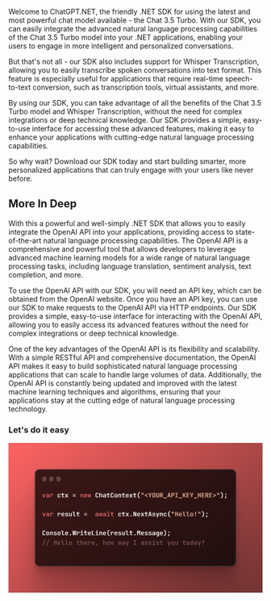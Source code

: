 Welcome to ChatGPT.NET, the friendly .NET SDK for using the latest and most powerful chat
model available - the Chat 3.5 Turbo. With our SDK, you can easily integrate the advanced natural
language processing capabilities of the Chat 3.5 Turbo model into your .NET applications, 
enabling your users to engage in more intelligent and personalized conversations.

But that's not all - our SDK also includes support for Whisper Transcription,
allowing you to easily transcribe spoken conversations into text format. 
This feature is especially useful for applications that require real-time 
speech-to-text conversion, such as transcription tools, virtual assistants, and more.

By using our SDK, you can take advantage of all the benefits of the Chat 3.5 Turbo model
and Whisper Transcription, without the need for complex integrations or deep technical knowledge.
Our SDK provides a simple, easy-to-use interface for accessing these advanced features,
making it easy to enhance your applications with cutting-edge natural language processing capabilities.

So why wait? Download our SDK today and start building smarter, 
more personalized applications that can truly engage with your users like never before.

## More In Deep

With this  a powerful  and well-simply .NET SDK that allows you to easily integrate
the OpenAI API into your applications, providing access to state-of-the-art natural
language processing capabilities.
The OpenAI API is a comprehensive and powerful tool that allows developers to leverage
advanced machine learning models for a wide range of natural language processing tasks,
including language translation, sentiment analysis, text completion, and more.

To use the OpenAI API with our SDK, you will need an API key, which can be obtained
from the OpenAI website. Once you have an API key, you can use our SDK to make requests
to the OpenAI API via HTTP endpoints. Our SDK provides a simple, easy-to-use interface
for interacting with the OpenAI API, allowing you to easily access its advanced features
without the need for complex integrations or deep technical knowledge.

One of the key advantages of the OpenAI API is its flexibility and scalability. With a simple
RESTful API and comprehensive documentation, the OpenAI API makes it easy to build sophisticated
natural language processing applications that can scale to handle large volumes of data.
Additionally, the OpenAI API is constantly being updated and improved with the
latest machine learning techniques and algorithms, ensuring that your applications stay at the
cutting edge of natural language processing technology.

### Let's do it easy
![Sample Code](images/intro-code-sample.png)
